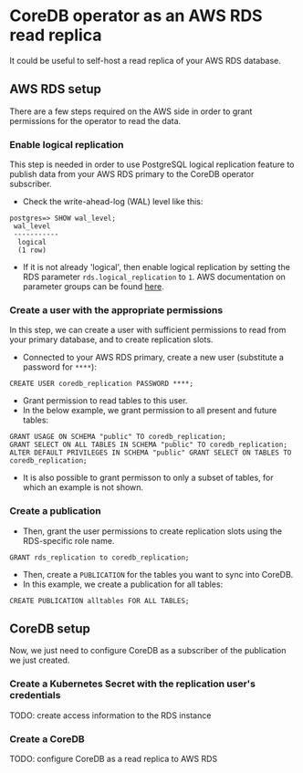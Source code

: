 # CoreDB operator as an AWS RDS read replica

It could be useful to self-host a read replica of your AWS RDS database.

## AWS RDS setup

There are a few steps required on the AWS side in order to grant permissions for the operator to read the data.

### Enable logical replication

This step is needed in order to use PostgreSQL logical replication feature to publish data from your AWS RDS primary to the CoreDB operator subscriber.

- Check the write-ahead-log (WAL) level like this:
```
postgres=> SHOW wal_level;
 wal_level
 -----------
  logical
  (1 row)
```
- If it is not already 'logical', then enable logical replication by setting the RDS parameter `rds.logical_replication` to `1`. AWS documentation on parameter groups can be found [here](https://docs.aws.amazon.com/AmazonRDS/latest/UserGuide/USER_WorkingWithParamGroups.html).


### Create a user with the appropriate permissions

In this step, we can create a user with sufficient permissions to read from your primary database, and to create replication slots.

- Connected to your AWS RDS primary, create a new user (substitute a password for `****`):

```
CREATE USER coredb_replication PASSWORD ****;
```

- Grant permission to read tables to this user.
- In the below example, we grant permission to all present and future tables:
```
GRANT USAGE ON SCHEMA "public" TO coredb_replication;
GRANT SELECT ON ALL TABLES IN SCHEMA "public" TO coredb_replication;
ALTER DEFAULT PRIVILEGES IN SCHEMA "public" GRANT SELECT ON TABLES TO coredb_replication;
```
- It is also possible to grant permisson to only a subset of tables, for which an example is not shown.

### Create a publication

- Then, grant the user permissions to create replication slots using the RDS-specific role name.
```
GRANT rds_replication to coredb_replication;
```
- Then, create a `PUBLICATION` for the tables you want to sync into CoreDB.
- In this example, we create a publication for all tables:
```
CREATE PUBLICATION alltables FOR ALL TABLES;
```

## CoreDB setup

Now, we just need to configure CoreDB as a subscriber of the publication we just created.

### Create a Kubernetes Secret with the replication user's credentials

TODO: create access information to the RDS instance

### Create a CoreDB

TODO: configure CoreDB as a read replica to AWS RDS

